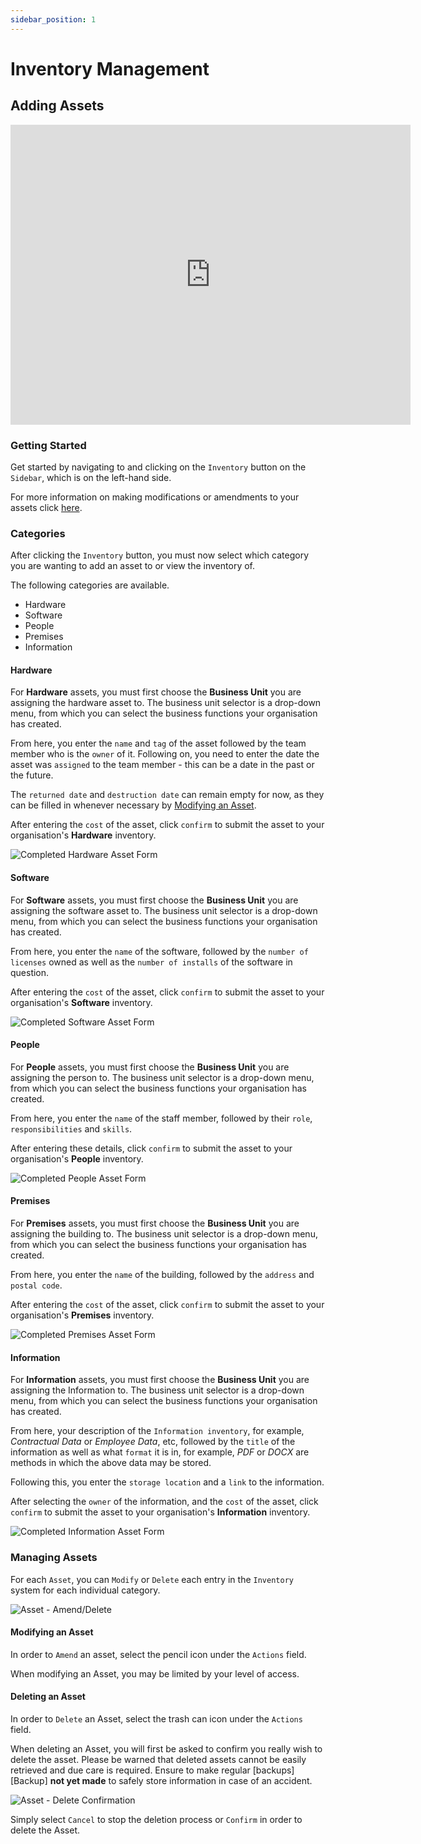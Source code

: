 ```yaml
---
sidebar_position: 1
---
```


# Inventory Management

## Adding Assets

<iframe width="640" height="480" src="https://www.youtube.com/embed/H3HB-WriW80" title="Inventory Management" frameborder="0" allow="accelerometer; clipboard-write; encrypted-media; gyroscope; picture-in-picture; fullscreen"></iframe>

### Getting Started

Get started by navigating to and clicking on the `Inventory` button on the `Sidebar`, which is on the left-hand side.

For more information on making modifications or amendments to your assets click [here][Assets].

### Categories

After clicking the `Inventory` button, you must now select which category you are wanting to add an asset to or view the inventory of.

The following categories are available.
+ Hardware
+ Software
+ People
+ Premises
+ Information

#### Hardware

For **Hardware** assets, you must first choose the **Business Unit** you are assigning the hardware asset to. The business unit selector is a drop-down menu, from which you can select the business functions your organisation has created.

From here, you enter the `name` and `tag` of the asset followed by the team member who is the `owner` of it. Following on, you need to enter the date the asset was `assigned` to the team member - this can be a date in the past or the future.

The `returned date` and `destruction date` can remain empty for now, as they can be filled in whenever necessary by [Modifying an Asset][].

After entering the `cost` of the asset, click `confirm` to submit the asset to your organisation's **Hardware** inventory.

<img src="/img/DocImg/General Information/Inventory_Management/Completed_Hardware_Asset_Form.png" alt="Completed Hardware Asset Form" class="center"/>

#### Software

For **Software** assets, you must first choose the **Business Unit** you are assigning the software asset to. The business unit selector is a drop-down menu, from which you can select the business functions your organisation has created.

From here, you enter the `name` of the software, followed by the `number of licenses` owned as well as the `number of installs` of the software in question.

After entering the `cost` of the asset, click `confirm` to submit the asset to your organisation's **Software** inventory.

<img src="/img/DocImg/General Information/Inventory_Management/Completed_Software_Asset_Form.png" alt="Completed Software Asset Form" class="center"/>

#### People

For **People** assets, you must first choose the **Business Unit** you are assigning the person to. The business unit selector is a drop-down menu, from which you can select the business functions your organisation has created.

From here, you enter the `name` of the staff member, followed by their `role`, `responsibilities` and `skills`.

After entering these details, click `confirm` to submit the asset to your organisation's **People** inventory.

<img src="/img/DocImg/General Information/Inventory_Management/Completed_People_Asset_Form.png" alt="Completed People Asset Form" class="center"/>

#### Premises

For **Premises** assets, you must first choose the **Business Unit** you are assigning the building to. The business unit selector is a drop-down menu, from which you can select the business functions your organisation has created.

From here, you enter the `name` of the building, followed by the `address` and `postal code`.

After entering the `cost` of the asset, click `confirm` to submit the asset to your organisation's **Premises** inventory.

<img src="/img/DocImg/General Information/Inventory_Management/Completed_Premises_Asset_Form.png" alt="Completed Premises Asset Form" class="center"/>

#### Information

For **Information** assets, you must first choose the **Business Unit** you are assigning the Information to. The business unit selector is a drop-down menu, from which you can select the business functions your organisation has created.

From here, your description of the `Information inventory`, for example, *Contractual Data* or *Employee Data*, etc, followed by the `title` of the information as well as what `format` it is in, for example, *PDF* or *DOCX* are methods in which the above data may be stored.

Following this, you enter the `storage location` and a `link` to the information.

After selecting the `owner` of the information, and the `cost` of the asset, click `confirm` to submit the asset to your organisation's **Information** inventory.

<img src="/img/DocImg/General Information/Inventory_Management/Completed_Information_Asset_Form.png" alt="Completed Information Asset Form" class="center"/>


### Managing Assets

For each `Asset`, you can `Modify` or `Delete` each entry in the `Inventory` system for each individual category.

<img src="/img/DocImg/General Information/Actions/Asset_Actions/Asset_Actions_Amend_Delete.png" alt="Asset - Amend/Delete" class="center"/>


#### Modifying an Asset

In order to `Amend` an asset, select the pencil icon under the `Actions` field.

When modifying an Asset, you may be limited by your level of access.

#### Deleting an Asset

In order to `Delete` an Asset, select the trash can icon under the `Actions` field.

When deleting an Asset, you will first be asked to confirm you really wish to delete the asset. Please be warned that deleted assets cannot be easily retrieved and due care is required. Ensure to make regular [backups][Backup] **not yet made** to safely store information in case of an accident.

<img src="/img/DocImg/General Information/Actions/Asset_Actions/Asset_Delete_Confirmation.png" alt="Asset - Delete Confirmation" class="center"/>

Simply select `Cancel` to stop the deletion process or `Confirm` in order to delete the Asset.

[Assets]: #managing-assets
[Modifying an Asset]: #modifying-an-asset